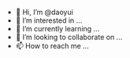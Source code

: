 - 👋 Hi, I’m @daoyui
- 👀 I’m interested in ...
- 🌱 I’m currently learning ...
- 💞️ I’m looking to collaborate on ...
- 📫 How to reach me ...

<!---
daoyui/daoyui is a ✨ special ✨ repository because its `README.md` (this file) appears on your GitHub profile.
You can click the Preview link to take a look at your changes.
--->

